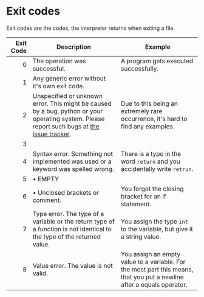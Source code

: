# Exit codes
Exit codes are the codes, the interpreter returns when exiting a file.

| Exit Code | Description                                                                                                                                                                                                | Example                                                                                                                |
|----------:|------------------------------------------------------------------------------------------------------------------------------------------------------------------------------------------------------------|------------------------------------------------------------------------------------------------------------------------|
|         0 | The operation was successful.                                                                                                                                                                              | A program gets executed successfully.                                                                                  |
|         1 | Any generic error without it's own exit code.                                                                                                                                                              |                                                                                                                        |
|         2 | Unspecified or unknown error. This might be caused by a bug, python or your operating system. Please report such bugs at [the issue tracker](https://github.com/I-Language-Development/I-language/issues). | Due to this being an extremely rare occurrence, it's hard to find any examples.                                        |
|         3 |                                                                                                                                                                                                            |                                                                                                                        |
|         4 | Syntax error. Something not implemented was used or a keyword was spelled wrong.                                                                                                                           | There is a typo in the word `return` and you accidentally write `retrun`.                                              |
|         5 | • EMPTY                                                                                                                                                                                                    |                                                |
|         6 | • Unclosed brackets or comment.                                                                                                                                                                            | You forgot the closing bracket for an if statement.                                                                    | 
|         7 | Type error. The type of a variable or the return type of a function is not identical to the type of the returned value.                                                                                    | You assign the type `int` to the variable, but give it a string value.                                                 |
|         8 | Value error. The value is not valid.                                                                                                                                                                       | You assign an empty value to a variable. For the most part this means, that you put a newline after a equals operator. |